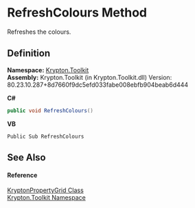 # RefreshColours Method


Refreshes the colours.



## Definition
**Namespace:** <a href="79d2eac2-21f4-54ff-7552-b20c33c30600.md">Krypton.Toolkit</a>  
**Assembly:** Krypton.Toolkit (in Krypton.Toolkit.dll) Version: 80.23.10.287+8d7660f9dc5efd033fabe008ebfb904beab6d444

**C#**
``` C#
public void RefreshColours()
```
**VB**
``` VB
Public Sub RefreshColours
```



## See Also


#### Reference
<a href="47948474-2911-33b3-7b81-66d72d51812d.md">KryptonPropertyGrid Class</a>  
<a href="79d2eac2-21f4-54ff-7552-b20c33c30600.md">Krypton.Toolkit Namespace</a>  
